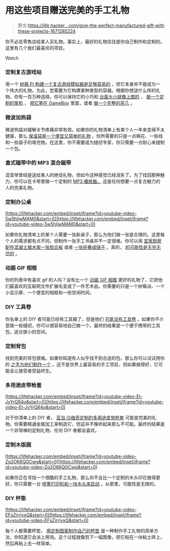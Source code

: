 # 用这些项目赠送完美的手工礼物

> 原文:[https://life hacker . com/give-the-perfect-manufactured-gift-with these-projects-1671285224](https://lifehacker.com/give-the-perfect-handmade-gift-with-these-projects-1671285224)

你不必去零售店给某人买礼物。事实上，最好的礼物往往是你自己制作和定制的。这里有几个我们最喜欢的项目。

Watch

### 定制复古游戏站

用一个 [树莓 Pi 构建一个复古游戏模拟器是足够容易的](https://lifehacker.com/how-to-turn-your-raspberry-pi-into-a-retro-game-console-498561192) ，但它本身并不能成为一个伟大的礼物。为此，您需要为它构建某种类型的容器。根据你想送什么样的礼物，你有一百万种选择。你可以保持它的小巧和 [台面大小就像上图的](http://lifehacker.com/build-your-own-two-player-bartop-arcade-machine-1655975529) ， [做一个定制的掌机](http://lifehacker.com/how-to-build-a-handheld-raspberry-pi-powered-game-cons-1663675758) ， [把它塞在 GameBoy](http://lifehacker.com/build-a-raspberry-pi-powered-retro-game-console-inside-1587126445) 里面，或者 [做一个完整的茶几](http://lifehacker.com/how-to-create-the-ultimate-tech-infused-retro-arcade-co-521331796) 。

### 微波加热袋

微波热袋对缓解关节疼痛非常有效。如果你的礼物清单上有某个人一年来变得不太健康，那么 [保温袋是一个便宜又简单的礼物](https://lifehacker.com/make-a-diy-microwave-heat-bag-1508417772) 。你所需要的只是一点棉花、一些线和一些袋子的填充物。在这里，你不需要成为缝纫专家，你只需要一点耐心来缝制一个包。

### 盒式磁带中的 MP3 混合磁带

混音带曾经是送给某人的绝佳礼物，但如今这种感觉已经消失了。为了找回那种魅力，你可以在卡带里做一个定制的 [MP3 播放器。](https://lifehacker.com/make-an-mp3-player-out-of-an-old-cassette-1635360208) 这是任何想要一点复古魅力的人的完美礼物。

### 定制办公桌

 [https://lifehacker.com/embed/inset/iframe?id=youtube-video-5w5hIjwMAM0&start=0](https://lifehacker.com/embed/inset/iframe?id=youtube-video-5w5hIjwMAM0&start=0) 

如果你礼物清单上的某个人需要一张新桌子，那么为他们做一张是合理的。这里每个人的需求都有点不同，但制作一张手工书桌并不一定很难。你可以用 [宜家厨房配件](https://lifehacker.com/this-diy-office-desk-is-super-sturdy-built-from-ikea-k-1575339847)[混凝土](http://lifehacker.com/build-a-good-looking-concrete-computer-desk-1113670297)[锯木架](http://workshop.lifehacker.com/build-your-own-sawhorse-desk-for-more-work-space-1623940080)[一张胶合板](http://lifehacker.com/build-a-space-saving-multi-utility-desk-from-a-single-s-1554248243) 或者 [一张折叠成镜子](http://lifehacker.com/this-diy-desk-saves-space-folds-up-into-a-wall-mirror-1602552505) 。真的， [的可能性是无穷无尽的](http://lifehacker.com/learn-the-basics-of-building-your-own-computer-desk-wit-1596509715) 。

### 动画 GIF 相框

你的列表中有喜欢 gif 的人吗？没有比一个 [动画 GIF 相框](https://lifehacker.com/make-an-animated-gif-photo-frame-with-a-raspberry-pi-1658839211) 更好的礼物了，它把他们最喜欢的互联网文件扩展名变成了一件艺术品。你需要的只是一个树莓派、一个小显示屏、一个便宜的相框和一些空闲时间。

### DIY 工具卷

你名单上的 DIY 者可能已经有工具箱了，但是他们 [可能没有工具卷](https://lifehacker.com/make-your-own-tool-roll-for-easy-storage-and-transporta-1607269041) 。如果你不介意做一些缝纫，你可以很容易地自己做一个。最终的结果是一个便于携带的工具包，适合狭小的空间。

### 定制背包

找到完美的背包很难。如果你知道有人似乎找不到合适的包，那么你可以试试用你的 [之手为他们制作一个](https://lifehacker.com/how-to-design-and-sew-a-backpack-1598587633) 。这不是世界上最容易的手工项目，但如果做得好，它可能会让接受者受益终生。

### 多用途皮带枪套

 [https://lifehacker.com/embed/inset/iframe?id=youtube-video-Et-JvYrQ84o&start=0](https://lifehacker.com/embed/inset/iframe?id=youtube-video-Et-JvYrQ84o&start=0) 

对于你清单上的 DIY 者， [亚当·沙维奇定制的多用途皮带枪套](https://lifehacker.com/make-your-own-version-of-adam-savages-multi-tool-belt-h-1576857553) 可能是完美的礼物。你需要精通金属加工来制造它，但这并不像听起来那么不可能。最终的结果是一个非常棒的定制礼物，任何 DIY 者都会喜欢。

### 定制木版画

 [https://lifehacker.com/embed/inset/iframe?id=youtube-video-Zq2O66QGCwg&start=0](https://lifehacker.com/embed/inset/iframe?id=youtube-video-Zq2O66QGCwg&start=0) 

如果你正在寻找一个很酷的手工礼物，那么你不会比一个定制的木头印花做得更好。你只需要一台 [喷墨打印机和一块木头来启动](https://lifehacker.com/transfer-inkjet-printed-images-to-wood-with-almost-no-1568969360) 。从那里，可能性是无限的。

### **DIY 杯垫**

 [https://lifehacker.com/embed/inset/iframe?id=youtube-video-EFsZirrjyxQ&start=0](https://lifehacker.com/embed/inset/iframe?id=youtube-video-EFsZirrjyxQ&start=0) 

每个人都需要杯垫， [用定制图案制作自己的杯垫](https://lifehacker.com/make-your-own-diy-printed-coasters-1523088018) 是一种制作手工礼物的简单方法，你知道它会派上用场。这个过程就像剪下一幅图像，把它粘在一块粘土砖上，然后再粘上去一样简单。